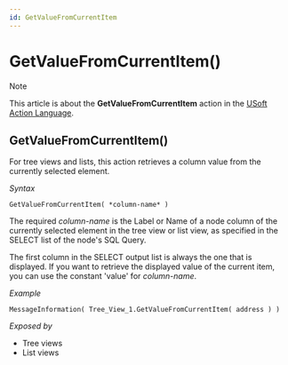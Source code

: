 ```yaml
---
id: GetValueFromCurrentItem
---
```


# GetValueFromCurrentItem()



> [!NOTE]
> This article is about the **GetValueFromCurrentItem** action in the [USoft Action Language](/docs/Task_flow/Action_Language_reference/USoft_Action_Language.md).

## **GetValueFromCurrentItem()**

For tree views and lists, this action retrieves a column value from the currently selected element.

*Syntax*

```
GetValueFromCurrentItem( *column-name* )
```

The required *column-name* is the Label or Name of a node column of the currently selected element in the tree view or list view, as specified in the SELECT list of the node's SQL Query.

The first column in the SELECT output list is always the one that is displayed. If you want to retrieve the displayed value of the current item, you can use the constant 'value' for *column-name*.

*Example*

```
MessageInformation( Tree_View_1.GetValueFromCurrentItem( address ) )
```

*Exposed by*

- Tree views
- List views